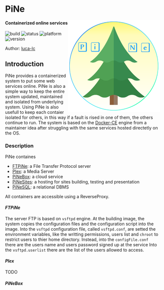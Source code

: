<link rel="stylesheet" type="text/css" media="all" href="assets/style.css" />

[1]: https://www.docker.com/
[2]: https://luca-lc.github.io/
[3]: https://plex.tv/ 

# PiNe
<img src="./assets/img/PiNe.png" width="300" align="right"/> 

#### Containerized online services 
![build](https://img.shields.io/badge/build-inTest-ff3030)
![status](https://img.shields.io/badge/status-Debug-yellow)
![platform](https://img.shields.io/badge/platform-Docker-3285a8)
![version](https://img.shields.io/badge/version-3.5-ff7300)

<p class="author">Author: <a href="https://luca-lc.github.io/">luca-lc</a></p>


## Introduction

PiNe provides a containerized system to put some web services online. PiNe is also a simple way to keep the entire system updated, maintained and isolated from underlying system. Using PiNe is also usefull to keep each contaier isolated for others, in this way if a fault is rised in one of them, the others continue to run. The system is based on the [Docker-CE][1] engine from a maintainer idea after struggling with the same services hosted directetly on the OS.


### Description

PiNe containes
- <u>[FTPiNe](#FTPiNe)</u>: a File Transfer Protocol server
- <u><a href="plex.tv" target="_blank">Plex</a></u>: a Media Server
- <u>[PiNeBox](#PiNeBox)</u>: a cloud service
- <u>PiNeSites</u>: a hosting for sites building, testing and presentation
- <u>PiNeSQL</u>: a relational DBMS

All containers are accessible using a ReverseProxy.

#### _FTPiNe_

The server FTP is based on `vsftpd` engine. At the building image, the system copies the configuration files and the configuration script into the image.
Into the `vsftpd` configuration file, called `vsftpd.conf`, are setted the environment variables, like the writting permissions, users list and `chroot` to restrict users to thier home directory.
Instead, into the `configFile.conf` there are the users name and users password signed up at the service
Into the `vsftpd.userlist` there are the list of the users allowed to access.

#### _Plex_
TODO

#### _PiNeBox_

